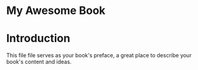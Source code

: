 

# My Awesome Book
# Introduction

This file file serves as your book's preface, a great place to describe your book's content and ideas.

